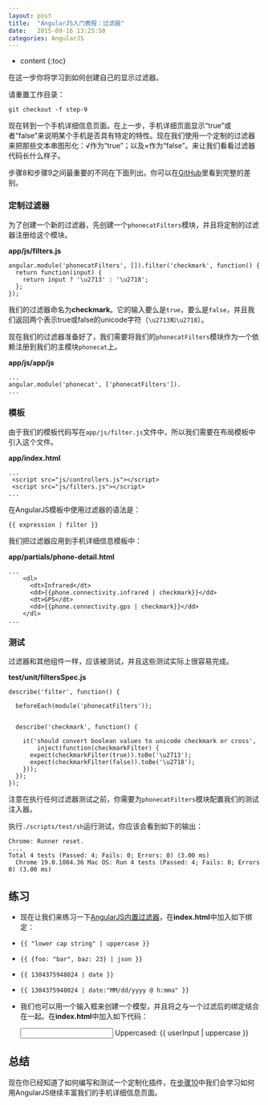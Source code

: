 ```yaml
---
layout: post
title:  "AngularJS入门教程：过滤器"
date:   2015-09-16 13:25:50
categories: AngularJS
---
```


* content
{:toc}

在这一步你将学习到如何创建自己的显示过滤器。

请重置工作目录：

    git checkout -f step-9

现在转到一个手机详细信息页面。在上一步，手机详细页面显示“true”或者“false”来说明某个手机是否具有特定的特性。现在我们使用一个定制的过滤器来把那些文本串图形化：√作为“true”；以及×作为“false”。来让我们看看过滤器代码长什么样子。

步骤8和步骤9之间最重要的不同在下面列出。你可以在[GitHub][]里看到完整的差别。

### 定制过滤器

为了创建一个新的过滤器，先创建一个`phonecatFilters`模块，并且将定制的过滤器注册给这个模块。

**app/js/filters.js**

    angular.module('phonecatFilters', []).filter('checkmark', function() {
      return function(input) {
        return input ? '\u2713' : '\u2718';
      };
    });

我们的过滤器命名为**checkmark**。它的输入要么是`true`，要么是`false`，并且我们返回两个表示true或false的unicode字符（`\u2713和\u2718`）。

现在我们的过滤器准备好了，我们需要将我们的`phonecatFilters`模块作为一个依赖注册到我们的主模块`phonecat`上。

**app/js/app/js**

    ...
    angular.module('phonecat', ['phonecatFilters']).
    ...

### 模板

由于我们的模板代码写在`app/js/filter.js`文件中，所以我们需要在布局模板中引入这个文件。

**app/index.html**

    ...
     <script src="js/controllers.js"></script>
     <script src="js/filters.js"></script>
    ...

在AngularJS模板中使用过滤器的语法是：

    {{ expression | filter }}

我们把过滤器应用到手机详细信息模板中：

**app/partials/phone-detail.html**

    ...
        <dl>
          <dt>Infrared</dt>
          <dd>{{phone.connectivity.infrared | checkmark}}</dd>
          <dt>GPS</dt>
          <dd>{{phone.connectivity.gps | checkmark}}</dd>
        </dl>
    ...

### 测试
过滤器和其他组件一样，应该被测试，并且这些测试实际上很容易完成。

**test/unit/filtersSpec.js**

    describe('filter', function() {

      beforeEach(module('phonecatFilters'));


      describe('checkmark', function() {

        it('should convert boolean values to unicode checkmark or cross',
            inject(function(checkmarkFilter) {
          expect(checkmarkFilter(true)).toBe('\u2713');
          expect(checkmarkFilter(false)).toBe('\u2718');
        }));
      });
    });

注意在执行任何过滤器测试之前，你需要为`phonecatFilters`模块配置我们的测试注入器。

执行`./scripts/test/sh`运行测试，你应该会看到如下的输出：

    Chrome: Runner reset.
    ....
    Total 4 tests (Passed: 4; Fails: 0; Errors: 0) (3.00 ms)
      Chrome 19.0.1084.36 Mac OS: Run 4 tests (Passed: 4; Fails: 0; Errors 0) (3.00 ms)

## 练习

*    现在让我们来练习一下[AngularJS内置过滤器][ng.$filter]，在**index.html**中加入如下绑定：
  *  `{{ "lower cap string" | uppercase }}`
  *  `{{ {foo: "bar", baz: 23} | json }}`
  *  `{{ 1304375948024 | date }}`
  *  `{{ 1304375948024 | date:"MM/dd/yyyy @ h:mma" }}`

*    我们也可以用一个输入框来创建一个模型，并且将之与一个过滤后的绑定结合在一起。在**index.html**中加入如下代码：

        <input ng-model="userInput"> Uppercased: {{ userInput | uppercase }}

## 总结

现在你已经知道了如何编写和测试一个定制化插件，在[步骤10][step_10]中我们会学习如何用AngularJS继续丰富我们的手机详细信息页面。

[GitHub]: https://github.com/angular/angular-phonecat/compare/step-8...step-9
[ng.$filter]: http://code.angularjs.org/1.1.0/docs/api/ng.$filter
[step_10]: http://angularjs.cn/A00d
